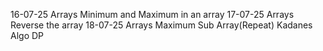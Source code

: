 16-07-25    Arrays  Minimum and Maximum in an array
17-07-25    Arrays  Reverse the array
18-07-25    Arrays  Maximum Sub Array(Repeat) Kadanes Algo DP
